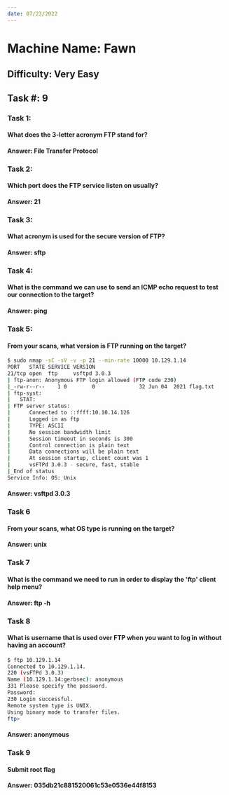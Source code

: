 ```yaml
---
date: 07/23/2022
---
```


# Machine Name: Fawn

## Difficulty: Very Easy
## Task #: 9
### Task 1:
####  What does the 3-letter acronym FTP stand for? 

#### Answer: File Transfer Protocol

### Task 2:
#### Which port does the FTP service listen on usually?

#### Answer: 21

### Task 3:
#### What acronym is used for the secure version of FTP? 


#### Answer: sftp

### Task 4:
#### What is the command we can use to send an ICMP echo request to test our connection to the target? 

#### Answer: ping

### Task 5: 
#### From your scans, what version is FTP running on the target? 

```bash
$ sudo nmap -sC -sV -v -p 21 --min-rate 10000 10.129.1.14
PORT   STATE SERVICE VERSION
21/tcp open  ftp     vsftpd 3.0.3
| ftp-anon: Anonymous FTP login allowed (FTP code 230)
|_-rw-r--r--    1 0        0              32 Jun 04  2021 flag.txt
| ftp-syst: 
|   STAT: 
| FTP server status:
|      Connected to ::ffff:10.10.14.126
|      Logged in as ftp
|      TYPE: ASCII
|      No session bandwidth limit
|      Session timeout in seconds is 300
|      Control connection is plain text
|      Data connections will be plain text
|      At session startup, client count was 1
|      vsFTPd 3.0.3 - secure, fast, stable
|_End of status
Service Info: OS: Unix

```

#### Answer: vsftpd 3.0.3

### Task 6
####  From your scans, what OS type is running on the target? 

#### Answer: unix

### Task 7 
####  What is the command we need to run in order to display the 'ftp' client help menu? 

#### Answer: ftp -h 

### Task 8
####  What is username that is used over FTP when you want to log in without having an account? 

```bash
$ ftp 10.129.1.14
Connected to 10.129.1.14.
220 (vsFTPd 3.0.3)
Name (10.129.1.14:gerbsec): anonymous
331 Please specify the password.
Password:
230 Login successful.
Remote system type is UNIX.
Using binary mode to transfer files.
ftp>
```

#### Answer: anonymous

### Task 9
#### Submit root flag

#### Answer: 035db21c881520061c53e0536e44f8153
